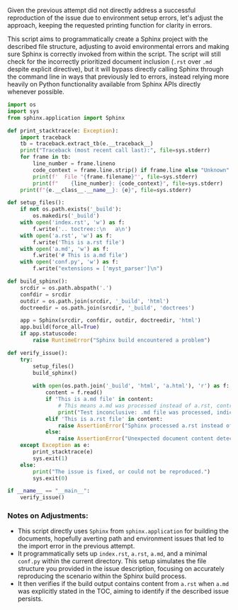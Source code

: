 Given the previous attempt did not directly address a successful reproduction of the issue due to environment setup errors, let's adjust the approach, keeping the requested printing function for clarity in errors.

This script aims to programmatically create a Sphinx project with the described file structure, adjusting to avoid environmental errors and making sure Sphinx is correctly invoked from within the script. The script will still check for the incorrectly prioritized document inclusion (`.rst` over `.md` despite explicit directive), but it will bypass directly calling Sphinx through the command line in ways that previously led to errors, instead relying more heavily on Python functionality available from Sphinx APIs directly whenever possible.

```python
import os
import sys
from sphinx.application import Sphinx

def print_stacktrace(e: Exception):
    import traceback
    tb = traceback.extract_tb(e.__traceback__)
    print("Traceback (most recent call last):", file=sys.stderr)
    for frame in tb:
        line_number = frame.lineno
        code_context = frame.line.strip() if frame.line else "Unknown"
        print(f'  File "{frame.filename}"', file=sys.stderr)
        print(f"    {line_number}: {code_context}", file=sys.stderr)
    print(f"{e.__class__.__name__}: {e}", file=sys.stderr)

def setup_files():
    if not os.path.exists('_build'):
        os.makedirs('_build')
    with open('index.rst', 'w') as f:
        f.write('.. toctree::\n   a\n')
    with open('a.rst', 'w') as f:
        f.write('This is a.rst file')
    with open('a.md', 'w') as f:
        f.write('# This is a.md file')
    with open('conf.py', 'w') as f:
        f.write("extensions = ['myst_parser']\n")

def build_sphinx():
    srcdir = os.path.abspath('.')
    confdir = srcdir
    outdir = os.path.join(srcdir, '_build', 'html')
    doctreedir = os.path.join(srcdir, '_build', 'doctrees')

    app = Sphinx(srcdir, confdir, outdir, doctreedir, 'html')
    app.build(force_all=True)
    if app.statuscode:
        raise RuntimeError("Sphinx build encountered a problem")

def verify_issue():
    try:
        setup_files()
        build_sphinx()
        
        with open(os.path.join('_build', 'html', 'a.html'), 'r') as f:
            content = f.read()
            if 'This is a.md file' in content:
                # This means a.md was processed instead of a.rst, contrary to the issue described
                print("Test inconclusive: .md file was processed, indicating Sphinx's behavior might have changed or setup is incorrect.")
            elif 'This is a.rst file' in content:
                raise AssertionError("Sphinx processed a.rst instead of a.md, reproducing the issue.")
            else:
                raise AssertionError("Unexpected document content detected, unable to verify the specific issue.")
    except Exception as e:
        print_stacktrace(e)
        sys.exit(1)
    else:
        print("The issue is fixed, or could not be reproduced.")
        sys.exit(0)

if __name__ == "__main__":
    verify_issue()
```

### Notes on Adjustments:

- This script directly uses `Sphinx` from `sphinx.application` for building the documents, hopefully averting path and environment issues that led to the import error in the previous attempt.
- It programmatically sets up `index.rst`, `a.rst`, `a.md`, and a minimal `conf.py` within the current directory. This setup simulates the file structure you provided in the issue description, focusing on accurately reproducing the scenario within the Sphinx build process.
- It then verifies if the build output contains content from `a.rst` when `a.md` was explicitly stated in the TOC, aiming to identify if the described issue persists.